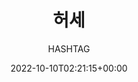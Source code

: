 ---
title: "허세"
subtitle: "HASHTAG"
description: "合作單曲"
icon: "library_music"
weight: 400000000
date: 2022-10-10T02:21:15+00:00
lastmod: 2022-10-10T02:21:15+00:00
draft: false
images: []
---